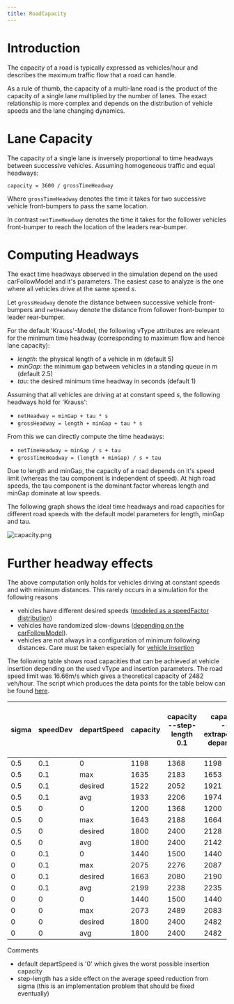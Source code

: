 ```yaml
---
title: RoadCapacity
---
```


# Introduction

The capacity of a road is typically expressed as vehicles/hour and describes the
maximum traffic flow that a road can handle.

As a rule of thumb, the capacity of a multi-lane road is the product of the
capacity of a single lane multiplied by the number of lanes. The exact relationship
is more complex and depends on the distribution of vehicle speeds and the
lane changing dynamics.

# Lane Capacity

The capacity of a single lane is inversely proportional to time headways
between successive vehicles. Assuming homogeneous traffic and equal headways:

`capacity = 3600 / grossTimeHeadway`

Where `grossTimeHeadway` denotes the time it takes for two successive vehicle
front-bumpers to pass the same location.

In contrast `netTimeHeadway` denotes the time it takes for the follower vehicles
front-bumper to reach the location of the leaders rear-bumper.

# Computing Headways

The exact time headways observed in the simulation depend on the used
carFollowModel and it's parameters. The easiest case to analyze is the one where all
vehicles drive at the same speed *s*.

Let `grossHeadway` denote the distance between successive vehicle front-bumpers
and `netHeadway` denote the distance from follower front-bumper to leader
rear-bumper.

For the default 'Krauss'-Model, the following vType attributes are relevant for
the minimum time headway (corresponding to maximum flow and hence lane
capacity):

- *length*: the physical length of a vehicle in m (default 5)
- *minGap*: the minimum gap between vehicles in a standing queue in m (default 2.5)
- *tau*: the desired minimum time headway in seconds (default 1)

Assuming that all vehicles are driving at at constant speed *s*, the following
headways hold for 'Krauss':

- `netHeadway = minGap + tau * s`
- `grossHeadway = length + minGap + tau * s`

From this we can directly compute the time headways:

- `netTimeHeadway = minGap / s + tau`
- `grossTimeHeadway = (length + minGap) / s + tau`

Due to length and minGap, the capacity of a road depends on it's speed limit (whereas
the tau component is independent of speed).
At high road speeds, the tau component is the dominant factor whereas length and minGap dominate at low speeds.

The following graph shows the ideal time headways and road capacities for different
road speeds with the default model parameters for length, minGap and tau.

![capacity.png](../images/capacity.png "road capacity and time headways")

# Further headway effects

The above computation only holds for vehicles driving at constant speeds and
with minimum distances. This rarely occurs in a simulation for the following
reasons

- vehicles have different desired speeds ([modeled as a speedFactor distribution](../Definition_of_Vehicles%2C_Vehicle_Types%2C_and_Routes.md#speed_distributions))
- vehicles have randomized slow-downs ([depending on the carFollowModel](../Definition_of_Vehicles%2C_Vehicle_Types%2C_and_Routes.md#car-following_models)).
- vehicles are not always in a configuration of minimum following distances. Care must be taken especially for [vehicle insertion](VehicleInsertion.md#effect_of_simulation_step-length)

The following table shows road capacities that can be achieved at vehicle
insertion depending on the used vType and insertion parameters. The road speed limit was 16.66m/s which gives a theoretical capacity of 2482 veh/hour.
The script which produces the data points for the table below can be found [here](https://github.com/eclipse/sumo/tree/main/tests/complex/sumo/insertionCapacity).

| sigma | speedDev | departSpeed | capacity | capacity <br/> --step-length 0.1 | capacity <br/> --extrapolate-departpos | capacity <br/> --step-length 0.1 <br/> --extrapolate-departpos |
| ----- | -------- | ----------- | -------- | ---------- | -------- | -------- |
| 0.5 | 0.1 | 0 | 1198 | 1368 | 1198 | 1368 |
| 0.5 | 0.1 | max | 1635 | 2183 | 1653 | 2186 |
| 0.5 | 0.1 | desired | 1522 | 2052 | 1921 | 2154 |
| 0.5 | 0.1 | avg | 1933 | 2206 | 1974 | 2217 |
| 0.5 | 0 | 0 | 1200 | 1368 | 1200 | 1368 |
| 0.5 | 0 | max | 1643 | 2188 | 1664 | 2188 |
| 0.5 | 0 | desired | 1800 | 2400 | 2128 | 2441 |
| 0.5 | 0 | avg | 1800 | 2400 | 2142 | 2446 |
| 0 | 0.1 | 0 | 1440 | 1500 | 1440 | 1500 |
| 0 | 0.1 | max | 2075 | 2276 | 2087 | 2276 |
| 0 | 0.1 | desired | 1663 | 2080 | 2190 | 2183 |
| 0 | 0.1 | avg | 2199 | 2238 | 2235 | 2243 |
| 0 | 0 | 0 | 1440 | 1500 | 1440 | 1500 |
| 0 | 0 | max | 2073 | 2489 | 2083 | 2489 |
| 0 | 0 | desired | 1800 | 2400 | 2482 | 2483 |
| 0 | 0 | avg | 1800 | 2400 | 2482 | 2483 |


Comments

- default departSpeed is '0' which gives the worst possible insertion capacity
- step-length has a side effect on the average speed reduction from sigma (this is an implementation problem that should be fixed eventually)
